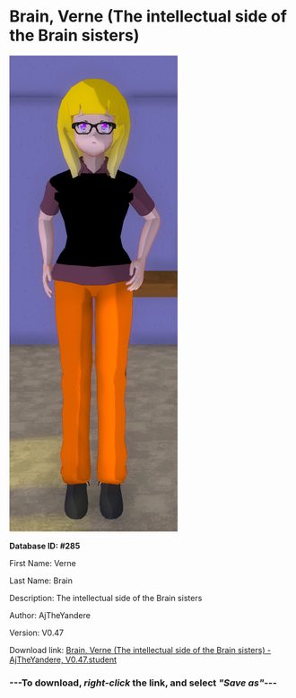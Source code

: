 # Brain, Verne (The intellectual side of the Brain sisters)

<img src="https://raw.githubusercontent.com/Arbiter1223/Daigaku-Gurashi-Custom-Students/master/Students/Files/Brain%2C%20Verne%20(The%20intellectual%20side%20of%20the%20Brain%20sisters).png" title="Brain, Verne (The intellectual side of the Brain sisters) - AjTheYandere, V0.47">

**Database ID: #285**

First Name: Verne

Last Name: Brain

Description: The intellectual side of the Brain sisters

Author: AjTheYandere

Version: V0.47

Download link: <a href="https://raw.githubusercontent.com/Arbiter1223/Daigaku-Gurashi-Custom-Students/master/Students/Files/Brain%2C%20Verne%20(The%20intellectual%20side%20of%20the%20Brain%20sisters)%20-%20AjTheYandere%2C%20V0.47.student">Brain, Verne (The intellectual side of the Brain sisters) - AjTheYandere, V0.47.student</a>

### ---**To download, _right-click_ the link, and select _"Save as"_**---
